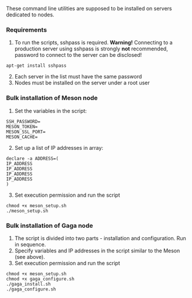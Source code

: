 These command line utilities are supposed to be installed on servers dedicated to nodes. 


### Requirements
1. To run the scripts, sshpass is required. **Warning!** Connecting to a production server using sshpass is strongly **not** recommended, password to connect to the server can be disclosed! 
```
apt-get install sshpass
```
2. Each server in the list must have the same password
3. Nodes must be installed on the server under a root user

### Bulk installation of Meson node
1. Set the variables in the script:
```
SSH_PASSWORD=
MESON_TOKEN=
MESON_SSL_PORT=
MESON_CACHE=
```

2. Set up a list of IP addresses in array:
```
declare -a ADDRESS=(
IP_ADDRESS
IP_ADDRESS
IP_ADDRESS
IP_ADDRESS
)
```
3. Set execution permission and run the script
```
chmod +x meson_setup.sh
./meson_setup.sh
```

### Bulk installation of Gaga node
1. The script is divided into two parts - installation and configuration. Run in sequence.
2. Specify variables and IP addresses in the script similar to the Meson (see above).
3. Set execution permission and run the script
```
chmod +x meson_setup.sh
chmod +x gaga_configure.sh
./gaga_install.sh
./gaga_configure.sh
```

